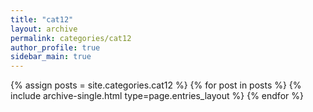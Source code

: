 ```yaml
---
title: "cat12"
layout: archive
permalink: categories/cat12
author_profile: true
sidebar_main: true
---
```



{% assign posts = site.categories.cat12 %}
{% for post in posts %} {% include archive-single.html type=page.entries_layout %} {% endfor %}
